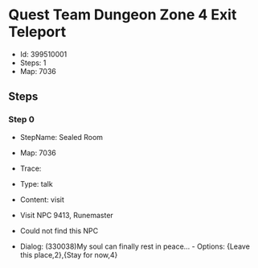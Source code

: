# Quest Team Dungeon Zone 4 Exit Teleport

- Id: 399510001
- Steps: 1
- Map: 7036

## Steps

### Step 0
- StepName:  Sealed Room
- Map:  7036
- Trace:  
- Type:  talk
- Content:  visit
- Visit NPC 9413, Runemaster

- Could not find this NPC
- Dialog: (330038)My soul can finally rest in peace... - Options: {Leave this place,2},{Stay for now,4}


